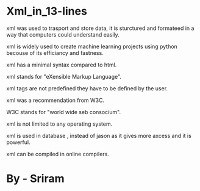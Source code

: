 # Xml_in_13-lines

xml was used to trasport and store data, it is sturctured and formateed in a way that computers could understand easily. 

xml is widely used to create machine learning projects using python becouse of its efficiancy and fastness.

xml has a minimal syntax compared to html.

xml stands for "eXensible Markup Language".

xml tags are not predefined they have to be defined by the user.

xml was a recommendation from W3C.

W3C stands for "world wide seb consocium".

xml is not limited to any operating system.

xml is used in database , instead of jason as it gives more axcess and it is powerful.

xml can be compiled in online compilers.

# By - Sriram
